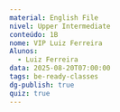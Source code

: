 ```yaml
---
material: English File
nivel: Upper Intermediate
conteúdo: 1B
nome: VIP Luiz Ferreira
Alunos:
  - Luiz Ferreira
data: 2025-08-20T07:00:00
tags: be-ready-classes
dg-publish: true
quiz: true
---
```


